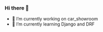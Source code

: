### Hi there 👋

- 🔭 I’m currently working on car_showroom
- 🌱 I’m currently learning Django and DRF


